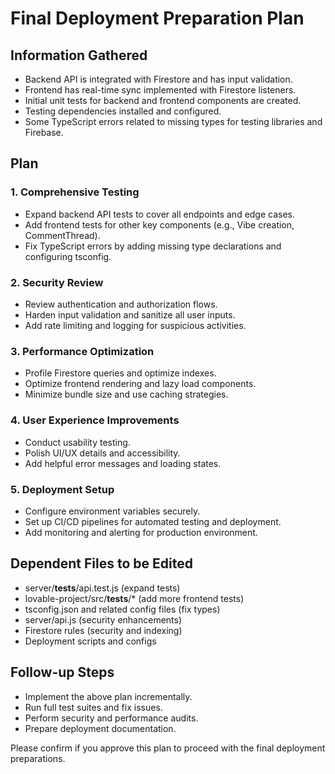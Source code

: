 # Final Deployment Preparation Plan

## Information Gathered
- Backend API is integrated with Firestore and has input validation.
- Frontend has real-time sync implemented with Firestore listeners.
- Initial unit tests for backend and frontend components are created.
- Testing dependencies installed and configured.
- Some TypeScript errors related to missing types for testing libraries and Firebase.

## Plan

### 1. Comprehensive Testing
- Expand backend API tests to cover all endpoints and edge cases.
- Add frontend tests for other key components (e.g., Vibe creation, CommentThread).
- Fix TypeScript errors by adding missing type declarations and configuring tsconfig.

### 2. Security Review
- Review authentication and authorization flows.
- Harden input validation and sanitize all user inputs.
- Add rate limiting and logging for suspicious activities.

### 3. Performance Optimization
- Profile Firestore queries and optimize indexes.
- Optimize frontend rendering and lazy load components.
- Minimize bundle size and use caching strategies.

### 4. User Experience Improvements
- Conduct usability testing.
- Polish UI/UX details and accessibility.
- Add helpful error messages and loading states.

### 5. Deployment Setup
- Configure environment variables securely.
- Set up CI/CD pipelines for automated testing and deployment.
- Add monitoring and alerting for production environment.

## Dependent Files to be Edited
- server/__tests__/api.test.js (expand tests)
- lovable-project/src/__tests__/* (add more frontend tests)
- tsconfig.json and related config files (fix types)
- server/api.js (security enhancements)
- Firestore rules (security and indexing)
- Deployment scripts and configs

## Follow-up Steps
- Implement the above plan incrementally.
- Run full test suites and fix issues.
- Perform security and performance audits.
- Prepare deployment documentation.

Please confirm if you approve this plan to proceed with the final deployment preparations.
